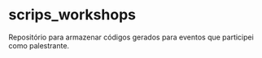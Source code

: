 # scrips_workshops
Repositório para armazenar códigos gerados para eventos que participei como palestrante.
